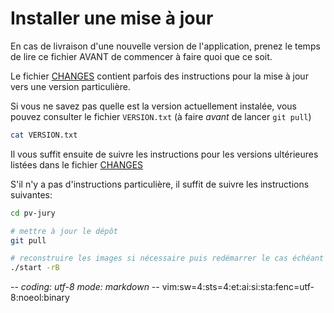 # Installer une mise à jour

En cas de livraison d'une nouvelle version de l'application, prenez le temps de
lire ce fichier AVANT de commencer à faire quoi que ce soit.

Le fichier [CHANGES](CHANGES.md) contient parfois des instructions pour la mise
à jour vers une version particulière.

Si vous ne savez pas quelle est la version actuellement instalée, vous pouvez
consulter le fichier `VERSION.txt` (à faire *avant* de lancer `git pull`)
~~~sh
cat VERSION.txt
~~~

Il vous suffit ensuite de suivre les instructions pour les versions ultérieures
listées dans le fichier [CHANGES](CHANGES.md)

S'il n'y a pas d'instructions particulière, il suffit de suivre les instructions
suivantes:
~~~sh
cd pv-jury

# mettre à jour le dépôt
git pull

# reconstruire les images si nécessaire puis redémarrer le cas échéant
./start -rB
~~~

-*- coding: utf-8 mode: markdown -*- vim:sw=4:sts=4:et:ai:si:sta:fenc=utf-8:noeol:binary